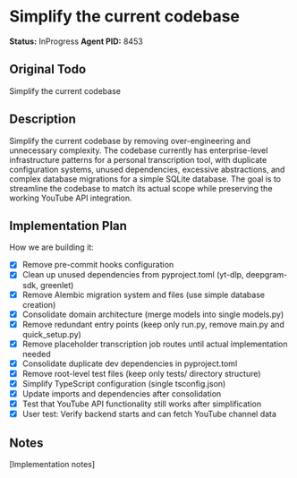 # Simplify the current codebase
**Status:** InProgress
**Agent PID:** 8453

## Original Todo
Simplify the current codebase

## Description
Simplify the current codebase by removing over-engineering and unnecessary complexity. The codebase currently has enterprise-level infrastructure patterns for a personal transcription tool, with duplicate configuration systems, unused dependencies, excessive abstractions, and complex database migrations for a simple SQLite database. The goal is to streamline the codebase to match its actual scope while preserving the working YouTube API integration.

## Implementation Plan
How we are building it:
- [x] Remove pre-commit hooks configuration
- [x] Clean up unused dependencies from pyproject.toml (yt-dlp, deepgram-sdk, greenlet)
- [x] Remove Alembic migration system and files (use simple database creation)
- [x] Consolidate domain architecture (merge models into single models.py)
- [x] Remove redundant entry points (keep only run.py, remove main.py and quick_setup.py)
- [x] Remove placeholder transcription job routes until actual implementation needed
- [x] Consolidate duplicate dev dependencies in pyproject.toml
- [x] Remove root-level test files (keep only tests/ directory structure)
- [x] Simplify TypeScript configuration (single tsconfig.json)
- [x] Update imports and dependencies after consolidation
- [x] Test that YouTube API functionality still works after simplification
- [x] User test: Verify backend starts and can fetch YouTube channel data

## Notes
[Implementation notes]